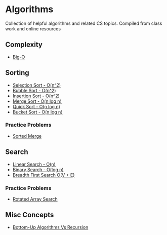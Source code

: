 # Algorithms
Collection of helpful algorithms and related CS topics.
Compiled from class work and online resources

## Complexity
  - [Big-O](./big_o/big_o.md)

## Sorting
  - [Selection Sort - O(n^2)](./sorting/sorting.md#selection-sort)
  - [Bubble Sort - O(n^2)](./sorting/sorting.md#bubble-sort)
  - [Insertion Sort - O(n^2)](./sorting/sorting.md#insertion-sort)
  - [Merge Sort - O(n log n)](./sorting/sorting.md#merge-sort)
  - [Quick Sort - O(n log n)](./sorting/sorting.md#quick-sort)
  - [Bucket Sort - O(n log n)](./sorting/sorting.md#bucket-sort)

### Practice Problems
  - [Sorted Merge](./sorting/practice_problems/practice_problems.md#sorted-merge)


## Search
  - [Linear Search - O(n)](./search/linear_search/linear_search.md)
  - [Binary Search - O(log n)](./search/binary_search/binary_search.md)
  - [Breadth First Search O(V + E)](./search/breadth_first_search/breadth_first_search.md)

### Practice Problems
  - [Rotated Array Search](./search/practice_problems/practice_problems.md#search-in-rotated-array)


## Misc Concepts
  - [Bottom-Up Algorithms Vs Recursion](./misc_concepts/bottom_up.md)
